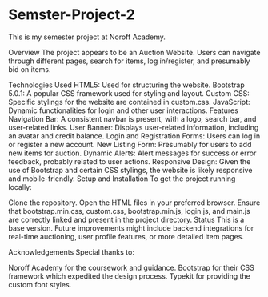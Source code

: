 # Semster-Project-2
This is my semester project at Noroff Academy.

Overview
The project appears to be an Auction Website. Users can navigate through different pages, search for items, log in/register, and presumably bid on items.

Technologies Used
HTML5: Used for structuring the website.
Bootstrap 5.0.1: A popular CSS framework used for styling and layout.
Custom CSS: Specific stylings for the website are contained in custom.css.
JavaScript: Dynamic functionalities for login and other user interactions.
Features
Navigation Bar: A consistent navbar is present, with a logo, search bar, and user-related links.
User Banner: Displays user-related information, including an avatar and credit balance.
Login and Registration Forms: Users can log in or register a new account.
New Listing Form: Presumably for users to add new items for auction.
Dynamic Alerts: Alert messages for success or error feedback, probably related to user actions.
Responsive Design: Given the use of Bootstrap and certain CSS stylings, the website is likely responsive and mobile-friendly.
Setup and Installation
To get the project running locally:

Clone the repository.
Open the HTML files in your preferred browser.
Ensure that bootstrap.min.css, custom.css, bootstrap.min.js, login.js, and main.js are correctly linked and present in the project directory.
Status
This is a base version. Future improvements might include backend integrations for real-time auctioning, user profile features, or more detailed item pages.

Acknowledgements
Special thanks to:

Noroff Academy for the coursework and guidance.
Bootstrap for their CSS framework which expedited the design process.
Typekit for providing the custom font styles.

